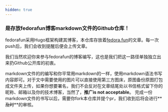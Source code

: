 ```yaml
---
hidden: true
---
```


### 是存放fedorafun博客markdown文件的Github仓库！

fedorafun采用Hugo框架构建其博客，本仓库存放着[fedora.fun](https://fedora.fun)的文章。每一次push后，我们会收到提醒后便会上传文章。

我们当然欢迎你来参与fedorafun的博客编写，这也是我们把这一路径单独独立出来扔Github公开库的初衷。

markdown文件的的编写和你平常用markdown的一样，使用markdown语法书写内容即可。对于文中需要使用的图片可以直接使用第三方图床，原图备份原图打包成文件夹上传，如果你想要署名，我们不会反对在文章结尾处以书信格式留下你的昵称、邮箱以及你的技术博客，当然了，**推广is not acceptable**。
完成一份markdown文件的书写以后，需要你fork本仓库并提个pr，我们收到后将会进行**~~及时~~**的审核。
